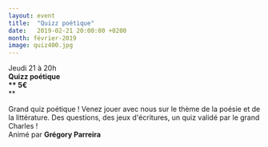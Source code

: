 ```yaml
---
layout: event
title:  "Quizz poétique"
date:   2019-02-21 20:00:00 +0200
month: février-2019
image: quiz400.jpg
---
```








Jeudi 21 à 20h  
**Quizz poétique  
** 5€**  
** 







Grand quiz poétique ! Venez jouer avec nous sur le thème de la poésie et de la littérature. Des questions, des jeux d'écritures, un quiz validé par le grand Charles !  
Animé par **Grégory Parreira**

